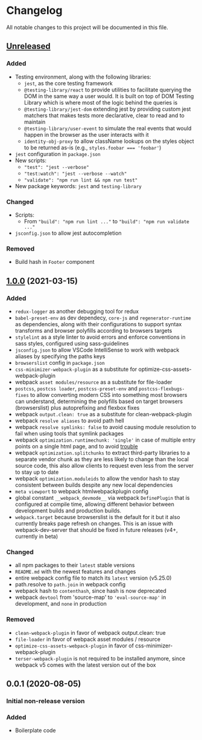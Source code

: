 # Changelog

All notable changes to this project will be documented in this file.

## [Unreleased]

### Added
- Testing environment, along with the following libraries:
  - `jest`, as the core testing framework
  - `@testing-library/react` to provide utilities to facilitate querying the DOM in the same way a user would. It is built on top of DOM Testing Library which is where most of the logic behind the queries is
  - `@testing-library/jest-dom` extending jest by providing custom jest matchers that makes tests more declarative, clear to read and to maintain
  - `@testing-library/user-event` to simulate the real events that would happen in the browser as the user interacts with it
  - `identity-obj-proxy` to allow className lookups on the styles object to be returned as-is (e.g., `styles.foobar === 'foobar'`)
- `jest` configuration in `package.json`
- New scripts:
  - `"test": "jest --verbose"`
  - `"test:watch": "jest --verbose --watch"`
  - `"validate": "npm run lint && npm run test"`
- New package keywords: `jest` and `testing-library`

### Changed
- Scripts:
  - From `"build": "npm run lint ..."` to `"build": "npm run validate ..."`
- `jsconfig.json` to allow jest autocompletion

### Removed
- Build hash in `Footer` component

<!-- No changes made yet. Check the to-dos section in [README.md] for more information of what's to come. -->

## [1.0.0] (2021-03-15)

### Added
- `redux-logger` as another debugging tool for redux
- `babel-preset-env` as dev dependecy, `core-js` and `regenerator-runtime` as dependencies, along with their configurations to support syntax transforms and browser polyfills according to browsers targets
- `stylelint` as a style linter to avoid errors and enforce conventions in sass styles, configured using sass-guidelines
- `jsconfig.json` to allow VSCode IntelliSense to work with webpack aliases by specifying the paths keys
- `browserslist` config in `package.json`
- `css-minimizer-webpack-plugin` as a substitute for optimize-css-assets-webpack-plugin
- webpack `asset modules/resource` as a substitute for file-loader
- `postcss`, `postcss loader`, `postcss-preset-env` and `postcss-flexbugs-fixes` to allow  converting modern CSS into something most browsers can understand, determining the polyfills based on target browsers (browserslist) plus autoprefixing and flexbox fixes
- webpack `output.clean: true` as a substitute for clean-webpack-plugin
- webpack `resolve aliases` to avoid path hell
- webpack `resolve symlinks: false` to avoid causing module resolution to fail when using tools that symlink packages
- webpack `optimization.runtimechunk: 'single'` in case of multiple entry points on a single html page, and to avoid [trouble](https://bundlers.tooling.report/code-splitting/multi-entry/)
- webpack `optimization.splitchunks` to extract third-party libraries to a separate vendor chunk as they are less likely to change than the local source code, this also allow clients to request even less from the server to stay up to date
- webpack `optimization.moduleids` to allow the vendor hash to stay consistent between builds despite any new local dependencies
- `meta viewport` to webpack htmlwebpackplugin config
- global constant `__webpack_devmode__` via webpack `DefinePlugin` that is configured at compile time, allowing different behavior between development builds and production builds.
- `webpack.target` because browserslist is the default for it but it also currently breaks page refresh on changes. This is an issue with webpack-dev-server that should be fixed in future releases (v4+, currently in beta)

### Changed
- all npm packages to their `latest` stable versions
- `README.md` with the newest features and changes
- entire webpack config file to match its `latest` version (v5.25.0)
- path.resolve to `path.join` in webpack config
- webpack hash to `contenthash`, since hash is now deprecated
- webpack `devtool` from 'source-map' to `'eval-source-map'` in development, and `none` in production

### Removed
- `clean-webpack-plugin` in favor of webpack output.clean: true
- `file-loader` in favor of webpack asset modules / resource
- `optimize-css-assets-webpack-plugin` in favor of css-minimizer-webpack-plugin
- `terser-webpack-plugin` is not required to be installed anymore, since webpack v5 comes with the latest version out of the box

## 0.0.1 (2020-08-05)

### **Initial non-release version**
### Added

- Boilerplate code

[//]: # (Reference Links)

[README.md]: <https://github.com/lucasfrsi/react-boilerplate#to-dos>
[Unreleased]: <https://github.com/lucasfrsi/react-boilerplate/compare/v1.0.0...HEAD>
[1.0.0]: <https://github.com/lucasfrsi/react-boilerplate/releases/tag/v1.0.0>
